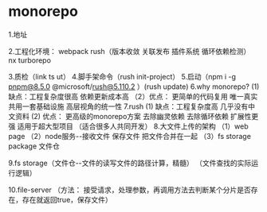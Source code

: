 # monorepo


1.地址

2.工程化环境：
webpack
rush（版本收敛 关联发布 插件系统 循环依赖检测）
nx
turborepo

3.质检（link ts ut）
4.脚手架命令（rush init-project）
5.启动（npm i -g pnpm@8.5.0 @microsoft/rush@5.110.2 ）(rush update)
6.why monorepo? 
 (1)缺点：工程复杂度很高 依赖更新成本高
（2）优点： 更简单的代码复用 唯一真实 共用一套基础设施 高层视角的统一性
7.rush
 (1) 缺点：工程复杂度高  几乎没有中文资料
 (2) 优点： 更高级的monorepo方案 去除幽灵依赖  去除循环依赖  扩展性更强  适用于超大型项目 （适合很多人共同开发）
 8.大文件上传的架构
 （1）web page
 （2）node服务--接收文件 保存文件  把文件合并在一起
 （3）fs storage package 文件仓
 
 9.fs storage（文件仓--文件的读写文件的路径计算，精髓）
 （文件查找的实际运行逻辑）

 10.file-server
  （方法： 接受请求，处理参数，再调用方法去判断某个分片是否存在，存在就返回true，保存文件）






